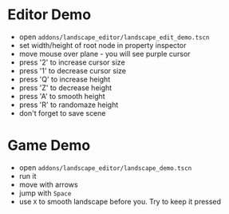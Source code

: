 # Editor Demo

* open `addons/landscape_editor/landscape_edit_demo.tscn`
* set width/height of root node in property inspector
* move mouse over plane - you will see purple cursor
* press '2' to increase cursor size
* press '1' to decrease cursor size
* press 'Q' to increase height
* press 'Z' to decrease height
* press 'A' to smooth height
* press 'R' to randomaze height
* don't forget to save scene

# Game Demo
* open `addons/landscape_editor/landscape_demo.tscn`
* run it
* move with arrows
* jump with `Space`
* use `X` to smooth landscape before you. Try to keep it pressed